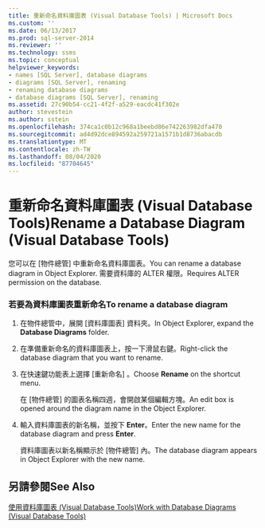 ```yaml
---
title: 重新命名資料庫圖表 (Visual Database Tools) | Microsoft Docs
ms.custom: ''
ms.date: 06/13/2017
ms.prod: sql-server-2014
ms.reviewer: ''
ms.technology: ssms
ms.topic: conceptual
helpviewer_keywords:
- names [SQL Server], database diagrams
- diagrams [SQL Server], renaming
- renaming database diagrams
- database diagrams [SQL Server], renaming
ms.assetid: 27c90b54-cc21-4f2f-a529-eacdc41f302e
author: stevestein
ms.author: sstein
ms.openlocfilehash: 374ca1c0b12c968a1beebd86e742263982dfa470
ms.sourcegitcommit: ad4d92dce894592a259721a1571b1d8736abacdb
ms.translationtype: MT
ms.contentlocale: zh-TW
ms.lasthandoff: 08/04/2020
ms.locfileid: "87704645"
---
```

# <a name="rename-a-database-diagram-visual-database-tools"></a><span data-ttu-id="39361-102">重新命名資料庫圖表 (Visual Database Tools)</span><span class="sxs-lookup"><span data-stu-id="39361-102">Rename a Database Diagram (Visual Database Tools)</span></span>
  <span data-ttu-id="39361-103">您可以在 [物件總管] 中重新命名資料庫圖表。</span><span class="sxs-lookup"><span data-stu-id="39361-103">You can rename a database diagram in Object Explorer.</span></span> <span data-ttu-id="39361-104">需要資料庫的 ALTER 權限。</span><span class="sxs-lookup"><span data-stu-id="39361-104">Requires ALTER permission on the database.</span></span>  
  
### <a name="to-rename-a-database-diagram"></a><span data-ttu-id="39361-105">若要為資料庫圖表重新命名</span><span class="sxs-lookup"><span data-stu-id="39361-105">To rename a database diagram</span></span>  
  
1.  <span data-ttu-id="39361-106">在物件總管中，展開 [資料庫圖表]  資料夾。</span><span class="sxs-lookup"><span data-stu-id="39361-106">In Object Explorer, expand the **Database Diagrams** folder.</span></span>  
  
2.  <span data-ttu-id="39361-107">在準備重新命名的資料庫圖表上，按一下滑鼠右鍵。</span><span class="sxs-lookup"><span data-stu-id="39361-107">Right-click the database diagram that you want to rename.</span></span>  
  
3.  <span data-ttu-id="39361-108">在快速鍵功能表上選擇 [重新命名]  。</span><span class="sxs-lookup"><span data-stu-id="39361-108">Choose **Rename** on the shortcut menu.</span></span>  
  
     <span data-ttu-id="39361-109">在 [物件總管] 的圖表名稱四週，會開啟某個編輯方塊。</span><span class="sxs-lookup"><span data-stu-id="39361-109">An edit box is opened around the diagram name in the Object Explorer.</span></span>  
  
4.  <span data-ttu-id="39361-110">輸入資料庫圖表的新名稱，並按下 **Enter**。</span><span class="sxs-lookup"><span data-stu-id="39361-110">Enter the new name for the database diagram and press **Enter**.</span></span>  
  
     <span data-ttu-id="39361-111">資料庫圖表以新名稱顯示於 [物件總管] 內。</span><span class="sxs-lookup"><span data-stu-id="39361-111">The database diagram appears in Object Explorer with the new name.</span></span>  
  
## <a name="see-also"></a><span data-ttu-id="39361-112">另請參閱</span><span class="sxs-lookup"><span data-stu-id="39361-112">See Also</span></span>  
 [<span data-ttu-id="39361-113">使用資料庫圖表 &#40;Visual Database Tools&#41;</span><span class="sxs-lookup"><span data-stu-id="39361-113">Work with Database Diagrams &#40;Visual Database Tools&#41;</span></span>](visual-database-tools.md)  
  
  
